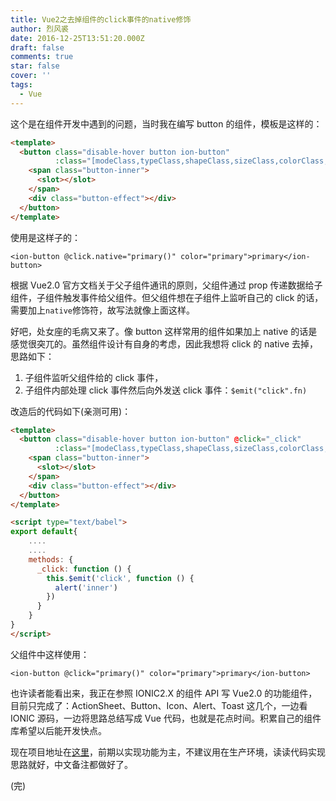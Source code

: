 ```yaml
---
title: Vue2之去掉组件的click事件的native修饰
author: 烈风裘
date: 2016-12-25T13:51:20.000Z
draft: false
comments: true
star: false
cover: ''
tags: 
  - Vue
---
```


这个是在组件开发中遇到的问题，当时我在编写 button 的组件，模板是这样的：

```html
<template>
  <button class="disable-hover button ion-button"
          :class="[modeClass,typeClass,shapeClass,sizeClass,colorClass,roleClass,strongClass]">
    <span class="button-inner">
      <slot></slot>
    </span>
    <div class="button-effect"></div>
  </button>
</template>
```

使用是这样子的：

```
<ion-button @click.native="primary()" color="primary">primary</ion-button>
```

根据 Vue2.0 官方文档关于父子组件通讯的原则，父组件通过 prop 传递数据给子组件，子组件触发事件给父组件。但父组件想在子组件上监听自己的 click 的话，需要加上`native`修饰符，故写法就像上面这样。

好吧，处女座的毛病又来了。像 button 这样常用的组件如果加上 native 的话是感觉很突兀的。虽然组件设计有自身的考虑，因此我想将 click 的 native 去掉，思路如下：

1.  子组件监听父组件给的 click 事件，
2.  子组件内部处理 click 事件然后向外发送 click 事件：`$emit("click".fn)`

改造后的代码如下(亲测可用)：

```html
<template>
  <button class="disable-hover button ion-button" @click="_click"
          :class="[modeClass,typeClass,shapeClass,sizeClass,colorClass,roleClass,strongClass]">
    <span class="button-inner">
      <slot></slot>
    </span>
    <div class="button-effect"></div>
  </button>
</template>

<script type="text/babel">
export default{
    ....
    ....
    methods: {
      _click: function () {
        this.$emit('click', function () {
          alert('inner')
        })
      }
    }
}
</script>
```

父组件中这样使用：

```
<ion-button @click="primary()" color="primary">primary</ion-button>
```

也许读者能看出来，我正在参照 IONIC2.X 的组件 API 写 Vue2.0 的功能组件，目前只完成了：ActionSheet、Button、Icon、Alert、Toast 这几个，一边看 IONIC 源码，一边将思路总结写成 Vue 代码，也就是花点时间。积累自己的组件库希望以后能开发快点。

现在项目地址在[这里](https://github.com/xiangsongtao/VueMobile)，前期以实现功能为主，不建议用在生产环境，读读代码实现思路就好，中文备注都做好了。

(完)
